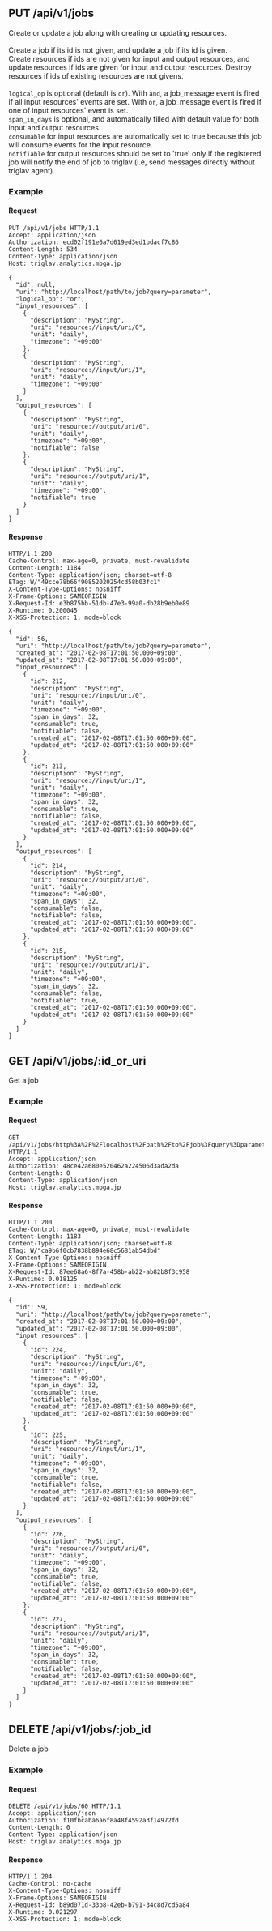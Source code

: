 ## PUT /api/v1/jobs
Create or update a job along with creating or updating resources.<br/><br/>Create a job if its id is not given, and update a job if its id is given.<br/>Create resources if ids are not given for input and output resources, and update resources if ids are given for input and output resources. Destroy resources if ids of existing resources are not givens.<br/><br/>`logical_op` is optional (default is `or`). With `and`, a job_message event is fired if all input resources' events are set. With `or`, a job_message event is fired if one of input resources' event is set.<br/>`span_in_days` is optional, and automatically filled with default value for both input and output resources.<br/>`consumable` for input resources are automatically set to true because this job will consume events for the input resource.<br/>`notifiable` for output resources should be set to 'true' only if the registered job will notify the end of job to triglav (i.e, send messages directly without triglav agent).<br/>

### Example

#### Request
```
PUT /api/v1/jobs HTTP/1.1
Accept: application/json
Authorization: ecd02f191e6a7d619ed3ed1bdacf7c86
Content-Length: 534
Content-Type: application/json
Host: triglav.analytics.mbga.jp

{
  "id": null,
  "uri": "http://localhost/path/to/job?query=parameter",
  "logical_op": "or",
  "input_resources": [
    {
      "description": "MyString",
      "uri": "resource://input/uri/0",
      "unit": "daily",
      "timezone": "+09:00"
    },
    {
      "description": "MyString",
      "uri": "resource://input/uri/1",
      "unit": "daily",
      "timezone": "+09:00"
    }
  ],
  "output_resources": [
    {
      "description": "MyString",
      "uri": "resource://output/uri/0",
      "unit": "daily",
      "timezone": "+09:00",
      "notifiable": false
    },
    {
      "description": "MyString",
      "uri": "resource://output/uri/1",
      "unit": "daily",
      "timezone": "+09:00",
      "notifiable": true
    }
  ]
}
```

#### Response
```
HTTP/1.1 200
Cache-Control: max-age=0, private, must-revalidate
Content-Length: 1184
Content-Type: application/json; charset=utf-8
ETag: W/"49cce78b66f90852020254cd58b03fc1"
X-Content-Type-Options: nosniff
X-Frame-Options: SAMEORIGIN
X-Request-Id: e3b875bb-51db-47e3-99a0-db28b9eb0e89
X-Runtime: 0.200045
X-XSS-Protection: 1; mode=block

{
  "id": 56,
  "uri": "http://localhost/path/to/job?query=parameter",
  "created_at": "2017-02-08T17:01:50.000+09:00",
  "updated_at": "2017-02-08T17:01:50.000+09:00",
  "input_resources": [
    {
      "id": 212,
      "description": "MyString",
      "uri": "resource://input/uri/0",
      "unit": "daily",
      "timezone": "+09:00",
      "span_in_days": 32,
      "consumable": true,
      "notifiable": false,
      "created_at": "2017-02-08T17:01:50.000+09:00",
      "updated_at": "2017-02-08T17:01:50.000+09:00"
    },
    {
      "id": 213,
      "description": "MyString",
      "uri": "resource://input/uri/1",
      "unit": "daily",
      "timezone": "+09:00",
      "span_in_days": 32,
      "consumable": true,
      "notifiable": false,
      "created_at": "2017-02-08T17:01:50.000+09:00",
      "updated_at": "2017-02-08T17:01:50.000+09:00"
    }
  ],
  "output_resources": [
    {
      "id": 214,
      "description": "MyString",
      "uri": "resource://output/uri/0",
      "unit": "daily",
      "timezone": "+09:00",
      "span_in_days": 32,
      "consumable": false,
      "notifiable": false,
      "created_at": "2017-02-08T17:01:50.000+09:00",
      "updated_at": "2017-02-08T17:01:50.000+09:00"
    },
    {
      "id": 215,
      "description": "MyString",
      "uri": "resource://output/uri/1",
      "unit": "daily",
      "timezone": "+09:00",
      "span_in_days": 32,
      "consumable": false,
      "notifiable": true,
      "created_at": "2017-02-08T17:01:50.000+09:00",
      "updated_at": "2017-02-08T17:01:50.000+09:00"
    }
  ]
}
```

## GET /api/v1/jobs/:id_or_uri
Get a job<br/>

### Example

#### Request
```
GET /api/v1/jobs/http%3A%2F%2Flocalhost%2Fpath%2Fto%2Fjob%3Fquery%3Dparameter HTTP/1.1
Accept: application/json
Authorization: 48ce42a680e520462a224506d3ada2da
Content-Length: 0
Content-Type: application/json
Host: triglav.analytics.mbga.jp
```

#### Response
```
HTTP/1.1 200
Cache-Control: max-age=0, private, must-revalidate
Content-Length: 1183
Content-Type: application/json; charset=utf-8
ETag: W/"ca9b6f0cb7838b894e68c5681ab54dbd"
X-Content-Type-Options: nosniff
X-Frame-Options: SAMEORIGIN
X-Request-Id: 87ee68a6-8f7a-458b-ab22-ab82b8f3c958
X-Runtime: 0.018125
X-XSS-Protection: 1; mode=block

{
  "id": 59,
  "uri": "http://localhost/path/to/job?query=parameter",
  "created_at": "2017-02-08T17:01:50.000+09:00",
  "updated_at": "2017-02-08T17:01:50.000+09:00",
  "input_resources": [
    {
      "id": 224,
      "description": "MyString",
      "uri": "resource://input/uri/0",
      "unit": "daily",
      "timezone": "+09:00",
      "span_in_days": 32,
      "consumable": true,
      "notifiable": false,
      "created_at": "2017-02-08T17:01:50.000+09:00",
      "updated_at": "2017-02-08T17:01:50.000+09:00"
    },
    {
      "id": 225,
      "description": "MyString",
      "uri": "resource://input/uri/1",
      "unit": "daily",
      "timezone": "+09:00",
      "span_in_days": 32,
      "consumable": true,
      "notifiable": false,
      "created_at": "2017-02-08T17:01:50.000+09:00",
      "updated_at": "2017-02-08T17:01:50.000+09:00"
    }
  ],
  "output_resources": [
    {
      "id": 226,
      "description": "MyString",
      "uri": "resource://output/uri/0",
      "unit": "daily",
      "timezone": "+09:00",
      "span_in_days": 32,
      "consumable": true,
      "notifiable": false,
      "created_at": "2017-02-08T17:01:50.000+09:00",
      "updated_at": "2017-02-08T17:01:50.000+09:00"
    },
    {
      "id": 227,
      "description": "MyString",
      "uri": "resource://output/uri/1",
      "unit": "daily",
      "timezone": "+09:00",
      "span_in_days": 32,
      "consumable": true,
      "notifiable": false,
      "created_at": "2017-02-08T17:01:50.000+09:00",
      "updated_at": "2017-02-08T17:01:50.000+09:00"
    }
  ]
}
```

## DELETE /api/v1/jobs/:job_id
Delete a job

### Example

#### Request
```
DELETE /api/v1/jobs/60 HTTP/1.1
Accept: application/json
Authorization: f10fbcaba6a6f8a48f4592a3f14972fd
Content-Length: 0
Content-Type: application/json
Host: triglav.analytics.mbga.jp
```

#### Response
```
HTTP/1.1 204
Cache-Control: no-cache
X-Content-Type-Options: nosniff
X-Frame-Options: SAMEORIGIN
X-Request-Id: b89d071d-33b8-42eb-b791-34c8d7cd5a84
X-Runtime: 0.021297
X-XSS-Protection: 1; mode=block
```
